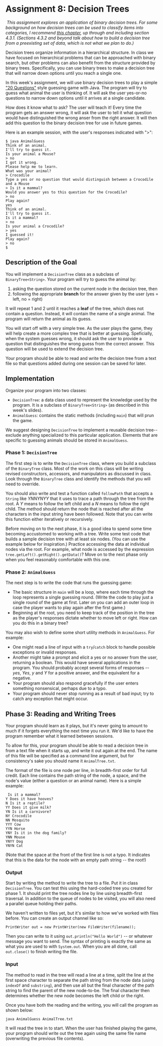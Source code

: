 # Assignment 8: Decision Trees
​
*This assignment explores an application of binary decision trees. For some background on how decision trees can be used to classify items into categories, I recommend [this chapter](https://www-users.cse.umn.edu/~kumar001/dmbook/ch4.pdf), up through and including section 4.3.1. (Sections 4.3.2 and beyond talk about how to build a decision tree from a preexisting set of data, which is not what we plan to do.)*

Decision trees organize information in a hierarchical structure. In class we have focused on hierarchical problems that can be approached with binary search, but other problems can also benefit from the structure provided by binary trees. Specifically, you can use binary trees to make a decision tree that will narrow down options until you reach a single one.

In this week's assignment, we will use binary decision trees to play a simple ["20 Questions"](https://en.wikipedia.org/wiki/Twenty_questions) style guessing game with Java. The program will try to guess what animal the user is thinking of. It will ask the user yes-or-no questions to narrow down options until it arrives at a single candidate.

How does it know what to ask? The user will teach it! Every time the program gets an answer wrong, it will ask the user to tell it what question would have distinguished the wrong anser from the right answer. It will then add this question to the binary decision tree for use in future games.

Here is an example session, with the user's responses indicated with ">":

    $ java AnimalGuess
    Think of an animal.
    I'll try to guess it.
    Is your animal a Mouse?
    > no
    I got it wrong.
    Please help me to learn.
    What was your animal?
    > Crocodile
    Type a yes or no question that would distinguish between a Crocodile and a Mouse
    > Is it a mammal?
    Would you answer yes to this question for the Crocodile?
    > no
    Play again?
    yes
    Think of an animal.
    I'll try to guess it.
    Is it a mammal?
    > no
    Is your animal a Crocodile?
    > yes
    I guessed it!
    Play again?
    > no
    $


## Description of the Goal

You will implement a `DecisionTree` class as a subclass of `BinaryTree<String>`. Your program will try to guess the animal by:
1. asking the question stored on the current node in the decision tree, then
2. following the appropriate **branch** for the answer given by the user (yes = left, no = right)

It will repeat 1 and 2 until it reaches a **leaf** of the tree, which does not contain a question. Instead, it will contain the name of a single animal. The program will return the animal as its guess. 

You will start off with a very simple tree. As the user plays the game, they will help create a more complex tree that is better at guessing.  Speficially, when the system guesses wrong, it should ask the user to provide a question that distinguishes the wrong guess from the correct answer. This question will be used to extend the decision tree. 

Your program should be able to read and write the decision tree from a text file so that questions added during one session can be saved for later.

## Implementation

Organize your program into two classes:
- `DecisionTree`: a data class used to represent the knowledge used by the program. It is a subclass of `BinaryTree<String>` (as described in this week's slides).
- `AnimalGuess`: contains the static methods (including `main`) that will prun the game. 

We suggest designing `DecisionTree` to implement a reusable decision tree-- exclude anything specialized to this particular application. Elements that are specific to guessing animals should be stored in `AnimalGuess`.

### Phase 1:  `DecisionTree`

The first step is to write the `DecisionTree` class, where you build a subclass of the `BinaryTree` class. Most of the work on this class will be writing revised constructors, accessors, and manipulators as discussed in class.  Look through the `BinaryTree` class and identify the methods that you will need to override.

You should also write and test a function called `followPath` that accepts a `String` like *YNNYNYY* that it uses to trace a path through the tree from the root.  A *Y* means to follow the left child and a *N* means to follow the right child.  The method should return the node that is reached after all the characters in the input string have been followed.  Note that you can write this function either iteratively or recursively.

Before moving on to the next phase, it is a good idea to spend some time becoming accustomed to working with a tree.  Write some test code that builds a sample decision tree with at least six nodes.  (You can use the example below for inspiration.)  Practice accessing the data at individual nodes via the root.  For example, what node is accessed by the expression `tree.getLeft().getRight().getData()`?  Move on to the next phase only when you feel reasonably comfortable with this one.

### Phase 2:  `AnimalGuess`

The next step is to write the code that runs the guessing game: 
- The basic structure in `main` will be a loop, where each time through the loop represents a single guessing round. (Write the code to play just a single round of the game at first.  Later on you can add an outer loop in case the player wants to play again after the first game.)
- Beginning at the root, you need to keep track of the position in the tree as  the player's responses dictate whether to move left or right. How can you do this in a binary tree?

You may also wish to define some short utility methods in `AnimalGuess`. For example: 
- One might read a line of input with a `try`/`catch` block to handle possible exceptions or invalid responses. 
- Another might take a prompt and elicit a yes or no answer from the user, returning a boolean. This would have several applications in the program.  You should probably accept several forms of responses -- *yes*, *Yes*, *y* and *Y* for a positive answer, and the equivalent for a negative.  
- Your program should also respond gracefully if the user enters something nonsensical, perhaps due to a typo.  
- Your program should never stop running as a result of bad input; try to catch any exception that might occur.

## Phase 3:  Reading and Writing Trees

Your program should learn as it plays, but it's never going to amount to much if it forgets everything the next time you run it.  We'd like to have the program remember what it learned between sessions.  

To allow for this, your program should be able to read a decision tree in from a text file when it starts up, and write it out again at the end. The name of this file will be specified as a command line argument, but for consistency's sake you should name it `AnimalTree.txt`. 

The format of the file is one node per line, in breadth-first order for full credit. Each line contains the path string of the node, a space, and the node's value (either a question or an animal name). Here is a simple example:

     Is it a mammal?
    Y Does it have hooves?
    N Is it a reptile?
    YY Does it give milk?
    YN Is it a carnivore?
    NY Crocodile
    NN Mosquito
    YYY Cow
    YYN Horse
    YNY Is it in the dog family?
    YNN Mouse
    YNYY Dog
    YNYN Cat

(Note that the space at the front of the first line is not a typo.  It indicates that this is the data for the node with an empty path string -- the root!)

### Output

Start by writing the method to write the tree to a file.  Put it in class `DecisionTree`.  You can test this using the hard-coded tree you created for phase 1.  It should print the tree nodes line by line using breadth-first traversal.  In addition to the queue of nodes to be visited, you will also need a parallel queue holding their paths.  

We haven't written to files yet, but it's similar to how we've worked with files before.  You can create an output channel like so:

    PrintWriter out = new PrintWriter(new FileWriter(filename));

Then you can write to it using `out.println("Hello World")` -- or whatever message you want to send.  The syntax of printing is exactly the same as what you are used to with `System.out`.  When you are all done, call `out.close()` to finish writing the file.

### Input

The method to read in the tree will read a line at a time, split the line at the first space character to separate the path string from the node data (using `indexOf` and `substring`), and then use all but the final character of the path string to find the parent of the new node-to-be. The final character then determines whether the new node becomes the left child or the right.

Once you have both the reading and the writing, you will call the program as shown below:

    java AnimalGuess AnimalTree.txt
    
It will read the tree in to start.  When the user has finished playing the game, your program should write out the tree again using the same file name (overwriting the previous file contents).
